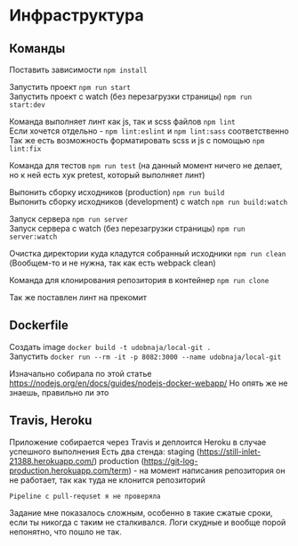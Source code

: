 # Инфраструктура

## Команды

Поставить зависимости `npm install` <br>

Запустить проект `npm run start` <br>
Запустить проект c watch (без перезагрузки страницы) `npm run start:dev` <br>

Команда выполняет линт как js, так  и scss файлов `npm lint` <br>
Если хочется отдельно - `npm lint:eslint` и `npm lint:sass` соответственно <br>
Так же есть возможность форматировать scss и js с помощью `npm lint:fix`

Команда для тестов `npm run test` (на данный момент ничего не делает, но к ней есть хук pretest, который выполняет линт)


Выпонить сборку исходников (production) `npm run build` <br>
Выпонить сборку исходников (development) с watch `npm run build:watch`

Запуск сервера `npm run server` <br>
Запуск сервера с watch (без перезагрузки страницы) `npm run server:watch`

Очистка директории куда кладутся собранный исходники `npm run clean` (Вообщем-то и не нужна, так как есть webpack clean)

Команда для клонирования репозитория в контейнер `npm run clone` <br>

Так же поставлен линт на прекомит


## Dockerfile

Создать image `docker build -t udobnaja/local-git .` <br>
Запустить `docker run --rm -it -p 8082:3000 --name udobnaja/local-git`

Изначально собирала по этой статье https://nodejs.org/en/docs/guides/nodejs-docker-webapp/
Но  опять же не знаешь, правильно ли это

## Travis, Heroku

Приложение собирается через Travis и деплоится Heroku в случае успешного выполнения
Есть два стенда:
    staging  (https://still-inlet-21388.herokuapp.com/)
    production (https://git-log-production.herokuapp.com/term) - на момент написания репозитория он не работает,
    так как туда не клонится репозиторий

    Pipeline с pull-requset я не проверяла

Задание мне показалось сложным, особенно в такие сжатые сроки, если ты никогда с таким не сталкивался.
Логи скудные и вообще порой непонятно, что пошло не так.



